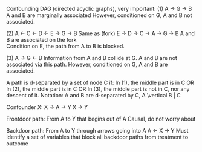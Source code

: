 
Confounding DAG (directed acyclic graphs), very important:
(1) A -> G -> B
A and B are marginally associated
However, conditioned on G, A and B not associated. 

(2) A <- C <- D <- E -> G -> B 
Same as (fork) E -> D -> C -> A
                 -> G -> B
A and B are associated on the fork                
Condition on E, the path from A to B is blocked.             

(3) A -> G <- B
Information from A and B collide at G. A and B are not associated via this path.
However, conditioned on G, A and B are associated.

A path is d-separated by a set of node C if:
In (1), the middle part is in C
OR
In (2), the middle part is in C
OR
In (3), the middle part is not in C, nor any descent of it. 
Notation: A and B are d-separated by C, A \vertical B | C

Confounder X:
X -> A -> Y
X -> Y 

Frontdoor path: From A to Y that begins out of A 
Causal, do not worry about

Backdoor path: From A to Y through arrows going into A
A <- X -> Y
Must identify a set of variables that block all backdoor paths from treatment to outcome
